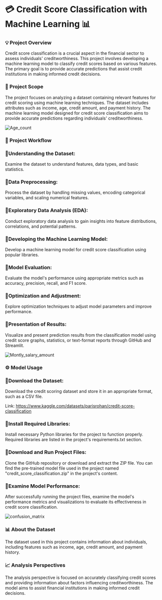 # 💳 Credit Score Classification with Machine Learning 📊

### 💡 Project Overview
Credit score classification is a crucial aspect in the financial sector to assess individuals' creditworthiness. This project involves developing a machine learning model to classify credit scores based on various features. The primary goal is to provide accurate predictions that assist credit institutions in making informed credit decisions.

### 🎯 Project Scope
The project focuses on analyzing a dataset containing relevant features for credit scoring using machine learning techniques. The dataset includes attributes such as income, age, credit amount, and payment history. The machine learning model designed for credit score classification aims to provide accurate predictions regarding individuals' creditworthiness.

![Age_count](https://github.com/selinolgun/Credit-Score-Classification/assets/126022358/70ba5aa8-3160-4b96-91f2-400d84506d24)

### 🔄 Project Workflow
### 📌Understanding the Dataset:
Examine the dataset to understand features, data types, and basic statistics.

### 📌Data Preprocessing:
Process the dataset by handling missing values, encoding categorical variables, and scaling numerical features.

### 📌Exploratory Data Analysis (EDA):
Conduct exploratory data analysis to gain insights into feature distributions, correlations, and potential patterns.

### 📌Developing the Machine Learning Model:
Develop a machine learning model for credit score classification using popular libraries.

### 📌Model Evaluation:
Evaluate the model's performance using appropriate metrics such as accuracy, precision, recall, and F1 score.

### 📌Optimization and Adjustment:
Explore optimization techniques to adjust model parameters and improve performance.

### 📌Presentation of Results:
Visualize and present prediction results from the classification model using credit score graphs, statistics, or text-format reports through GitHub and Streamlit.

![Montly_salary_amount](https://github.com/selinolgun/Credit-Score-Classification/assets/126022358/057a0cf8-08eb-4c53-8d49-23373d5d8cad)

### ⚙️ Model Usage
### 📌Download the Dataset:
Download the credit scoring dataset and store it in an appropriate format, such as a CSV file. 

Link: https://www.kaggle.com/datasets/parisrohan/credit-score-classification

### 📌Install Required Libraries:
Install necessary Python libraries for the project to function properly. Required libraries are listed in the project's requirements.txt section.

### 📌Download and Run Project Files:
Clone the GitHub repository or download and extract the ZIP file. You can find the pre-trained model file used in the project named "credit_score_classification.zip" in the project's content.

### 📌Examine Model Performance:
After successfully running the project files, examine the model's performance metrics and visualizations to evaluate its effectiveness in credit score classification.

![confusion_matrix](https://github.com/Ewrise/Credit-Score-Classification/assets/122156367/a06c6205-4149-4ace-b874-6df896ba965d)

### 📊 About the Dataset
The dataset used in this project contains information about individuals, including features such as income, age, credit amount, and payment history.

### 📈 Analysis Perspectives
The analysis perspective is focused on accurately classifying credit scores and providing information about factors influencing creditworthiness. The model aims to assist financial institutions in making informed credit decisions.

